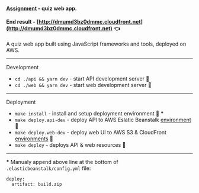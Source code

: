 #### [Assignment](https://github.com/buz-zard/_archive/blob/master/problem-mld/ASSIGNMENT.md) - quiz web app.

#### End result - [http://dmumd3bz0dmmc.cloudfront.net](http://dmumd3bz0dmmc.cloudfront.net) :point_left:

A quiz web app built using JavaScript frameworks and tools, deployed on AWS.

---

Development
- `cd ./api && yarn dev` - start API development server :construction:
- `cd ./web && yarn dev` - start web development server :construction:

---

Deployment
- `make install` - install and setup deployment environment :wrench: __*__
- `make deploy.api-dev` - deploy API to AWS Eslatic Beanstalk [environment](http://mld-dev.eu-central-1.elasticbeanstalk.com) :rocket:
- `make deploy.web-dev` - deploy web UI to AWS S3 & CloudFront [environments](http://dmumd3bz0dmmc.cloudfront.net) :rocket:
- `make deploy` - deploys API & web resources :rocket:


---
__*__ Manualy append above line at the bottom of `.elasticbeanstalk/config.yml` file:
```
deploy:
  artifact: build.zip
```
